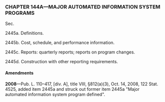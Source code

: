 ### **CHAPTER 144A—MAJOR AUTOMATED INFORMATION SYSTEM PROGRAMS** ###

Sec.

2445a. Definitions.

2445b. Cost, schedule, and performance information.

2445c. Reports: quarterly reports; reports on program changes.

2445d. Construction with other reporting requirements.

#### Amendments ####

**2008**—Pub. L. 110–417, [div. A], title VIII, §812(a)(3), Oct. 14, 2008, 122 Stat. 4525, added item 2445a and struck out former item 2445a "Major automated information system program defined".